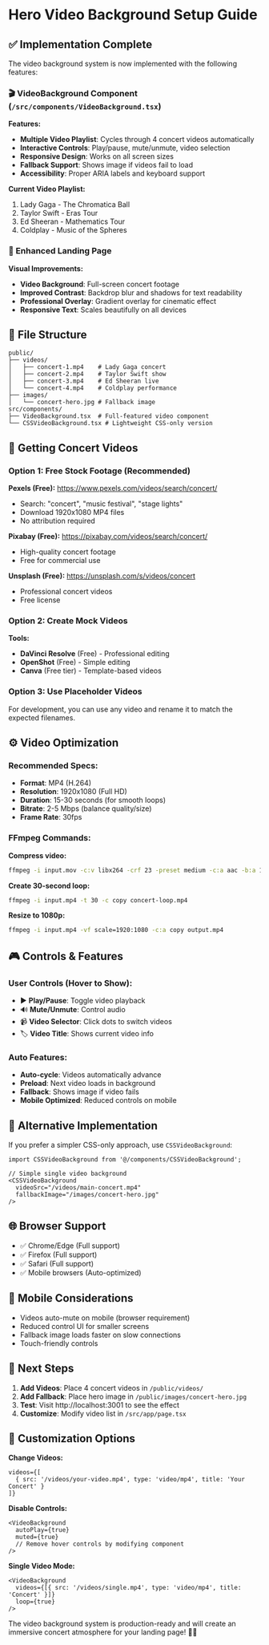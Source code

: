 # Hero Video Background Setup Guide

## ✅ Implementation Complete

The video background system is now implemented with the following features:

### 🎬 VideoBackground Component (`/src/components/VideoBackground.tsx`)

**Features:**
- **Multiple Video Playlist**: Cycles through 4 concert videos automatically
- **Interactive Controls**: Play/pause, mute/unmute, video selection
- **Responsive Design**: Works on all screen sizes
- **Fallback Support**: Shows image if videos fail to load
- **Accessibility**: Proper ARIA labels and keyboard support

**Current Video Playlist:**
1. Lady Gaga - The Chromatica Ball
2. Taylor Swift - Eras Tour
3. Ed Sheeran - Mathematics Tour
4. Coldplay - Music of the Spheres

### 🎨 Enhanced Landing Page

**Visual Improvements:**
- **Video Background**: Full-screen concert footage
- **Improved Contrast**: Backdrop blur and shadows for text readability
- **Professional Overlay**: Gradient overlay for cinematic effect
- **Responsive Text**: Scales beautifully on all devices

## 📁 File Structure

```
public/
├── videos/
│   ├── concert-1.mp4    # Lady Gaga concert
│   ├── concert-2.mp4    # Taylor Swift show
│   ├── concert-3.mp4    # Ed Sheeran live
│   └── concert-4.mp4    # Coldplay performance
├── images/
│   └── concert-hero.jpg # Fallback image
src/components/
├── VideoBackground.tsx  # Full-featured video component
└── CSSVideoBackground.tsx # Lightweight CSS-only version
```

## 🚀 Getting Concert Videos

### Option 1: Free Stock Footage (Recommended)
**Pexels (Free):** https://www.pexels.com/videos/search/concert/
- Search: "concert", "music festival", "stage lights"
- Download 1920x1080 MP4 files
- No attribution required

**Pixabay (Free):** https://pixabay.com/videos/search/concert/
- High-quality concert footage
- Free for commercial use

**Unsplash (Free):** https://unsplash.com/s/videos/concert
- Professional concert videos
- Free license

### Option 2: Create Mock Videos
**Tools:**
- **DaVinci Resolve** (Free) - Professional editing
- **OpenShot** (Free) - Simple editing
- **Canva** (Free tier) - Template-based videos

### Option 3: Use Placeholder Videos
For development, you can use any video and rename it to match the expected filenames.

## ⚙️ Video Optimization

### Recommended Specs:
- **Format**: MP4 (H.264)
- **Resolution**: 1920x1080 (Full HD)
- **Duration**: 15-30 seconds (for smooth loops)
- **Bitrate**: 2-5 Mbps (balance quality/size)
- **Frame Rate**: 30fps

### FFmpeg Commands:

**Compress video:**
```bash
ffmpeg -i input.mov -c:v libx264 -crf 23 -preset medium -c:a aac -b:a 128k -movflags +faststart concert-1.mp4
```

**Create 30-second loop:**
```bash
ffmpeg -i input.mp4 -t 30 -c copy concert-loop.mp4
```

**Resize to 1080p:**
```bash
ffmpeg -i input.mp4 -vf scale=1920:1080 -c:a copy output.mp4
```

## 🎮 Controls & Features

### User Controls (Hover to Show):
- ▶️ **Play/Pause**: Toggle video playback
- 🔊 **Mute/Unmute**: Control audio
- 📹 **Video Selector**: Click dots to switch videos
- 🏷️ **Video Title**: Shows current video info

### Auto Features:
- **Auto-cycle**: Videos automatically advance
- **Preload**: Next video loads in background
- **Fallback**: Shows image if video fails
- **Mobile Optimized**: Reduced controls on mobile

## 🔄 Alternative Implementation

If you prefer a simpler CSS-only approach, use `CSSVideoBackground`:

```tsx
import CSSVideoBackground from '@/components/CSSVideoBackground';

// Simple single video background
<CSSVideoBackground
  videoSrc="/videos/main-concert.mp4"
  fallbackImage="/images/concert-hero.jpg"
/>
```

## 🌐 Browser Support

- ✅ Chrome/Edge (Full support)
- ✅ Firefox (Full support)
- ✅ Safari (Full support)
- ✅ Mobile browsers (Auto-optimized)

## 📱 Mobile Considerations

- Videos auto-mute on mobile (browser requirement)
- Reduced control UI for smaller screens
- Fallback image loads faster on slow connections
- Touch-friendly controls

## 🎯 Next Steps

1. **Add Videos**: Place 4 concert videos in `/public/videos/`
2. **Add Fallback**: Place hero image in `/public/images/concert-hero.jpg`
3. **Test**: Visit http://localhost:3001 to see the effect
4. **Customize**: Modify video list in `/src/app/page.tsx`

## 🎨 Customization Options

**Change Videos:**
```tsx
videos={[
  { src: '/videos/your-video.mp4', type: 'video/mp4', title: 'Your Concert' }
]}
```

**Disable Controls:**
```tsx
<VideoBackground
  autoPlay={true}
  muted={true}
  // Remove hover controls by modifying component
/>
```

**Single Video Mode:**
```tsx
<VideoBackground
  videos={[{ src: '/videos/single.mp4', type: 'video/mp4', title: 'Concert' }]}
  loop={true}
/>
```

The video background system is production-ready and will create an immersive concert atmosphere for your landing page! 🎵✨